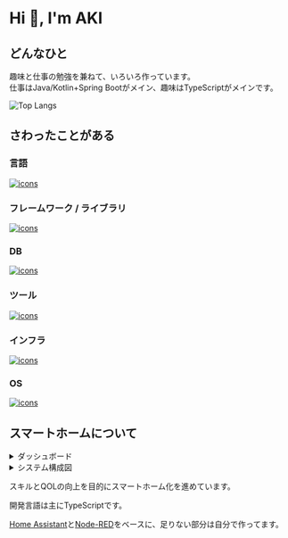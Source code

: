 # Hi 🖖, I'm AKI

## どんなひと

趣味と仕事の勉強を兼ねて、いろいろ作っています。  
仕事はJava/Kotlin+Spring Bootがメイン、趣味はTypeScriptがメインです。

<!-- https://github.com/anuraghazra/github-readme-stats/blob/master/docs/readme_ja.md -->

![Top Langs](https://github-readme-stats.vercel.app/api/top-langs/?username=nana4rider&layout=compact&theme=dracula)

## さわったことがある

<!-- https://github.com/LelouchFR/skill-icons -->

### 言語
[![icons](https://go-skill-icons.vercel.app/api/icons?i=ts,js,kotlin,java,regex,php,perl,yaml,html,css,bash,md,mermaid,googleappsscript,plsql,go)](https://github.com/LelouchFR/skill-icons)

### フレームワーク / ライブラリ
[![icons](https://go-skill-icons.vercel.app/api/icons?i=spring,nodejs,expressjs,nestjs,jest,cypress,laravel,typeorm,jquery,nextjs)](https://github.com/LelouchFR/skill-icons)

### DB
[![icons](https://go-skill-icons.vercel.app/api/icons?i=sqlite,mysql,postgres,dynamodb,oracle)](https://github.com/LelouchFR/skill-icons)

### ツール
[![icons](https://go-skill-icons.vercel.app/api/icons?i=git,gradle,npm,yarn,pm2,maven,discord,slack,vscode,idea,vim,ansible,swagger,chatgpt)](https://github.com/LelouchFR/skill-icons)

### インフラ
[![icons](https://go-skill-icons.vercel.app/api/icons?i=docker,k8s,nginx,github,githubactions,lambda,s3,prometheus,grafana,tomcat)](https://github.com/LelouchFR/skill-icons)

### OS
[![icons](https://go-skill-icons.vercel.app/api/icons?i=linux,windows,wsl,apple,raspberrypi)](https://github.com/LelouchFR/skill-icons)

## スマートホームについて

<details>
<summary>ダッシュボード</summary>

![Home Asssistant Dashboard](images/hass-dashboard.png)

</details>

<details>
<summary>システム構成図</summary>

!["Home Automation Architecture"](https://raw.githubusercontent.com/nana4rider/home-automation-architecture/refs/heads/main/diagram/export/home-automation-architecture-main.png)

</details>

スキルとQOLの向上を目的にスマートホーム化を進めています。

開発言語は主にTypeScriptです。

[Home Assistant](https://www.home-assistant.io/)と[Node-RED](https://nodered.org/)をベースに、足りない部分は自分で作ってます。
